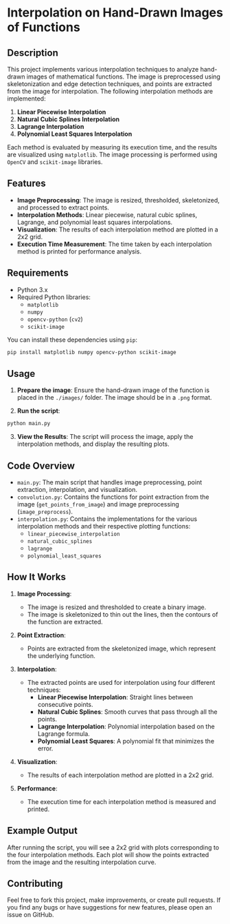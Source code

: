 # Interpolation on Hand-Drawn Images of Functions

## Description

This project implements various interpolation techniques to analyze hand-drawn images of mathematical functions. The image is preprocessed using skeletonization and edge detection techniques, and points are extracted from the image for interpolation. The following interpolation methods are implemented:

1. **Linear Piecewise Interpolation**
2. **Natural Cubic Splines Interpolation**
3. **Lagrange Interpolation**
4. **Polynomial Least Squares Interpolation**

Each method is evaluated by measuring its execution time, and the results are visualized using `matplotlib`. The image processing is performed using `OpenCV` and `scikit-image` libraries.

## Features

- **Image Preprocessing**: The image is resized, thresholded, skeletonized, and processed to extract points.
- **Interpolation Methods**: Linear piecewise, natural cubic splines, Lagrange, and polynomial least squares interpolations.
- **Visualization**: The results of each interpolation method are plotted in a 2x2 grid.
- **Execution Time Measurement**: The time taken by each interpolation method is printed for performance analysis.

## Requirements

- Python 3.x
- Required Python libraries:
  - `matplotlib`
  - `numpy`
  - `opencv-python` (`cv2`)
  - `scikit-image`

You can install these dependencies using `pip`:

```bash
pip install matplotlib numpy opencv-python scikit-image
```

## Usage

1. **Prepare the image**: Ensure the hand-drawn image of the function is placed in the `./images/` folder. The image should be in a `.png` format.

2. **Run the script**:

```bash
python main.py
```

3. **View the Results**: The script will process the image, apply the interpolation methods, and display the resulting plots.

## Code Overview

- `main.py`: The main script that handles image preprocessing, point extraction, interpolation, and visualization.
- `convolution.py`: Contains the functions for point extraction from the image (`get_points_from_image`) and image preprocessing (`image_preprocess`).
- `interpolation.py`: Contains the implementations for the various interpolation methods and their respective plotting functions:
  - `linear_piecewise_interpolation`
  - `natural_cubic_splines`
  - `lagrange`
  - `polynomial_least_squares`

## How It Works

1. **Image Processing**:
   - The image is resized and thresholded to create a binary image.
   - The image is skeletonized to thin out the lines, then the contours of the function are extracted.
   
2. **Point Extraction**:
   - Points are extracted from the skeletonized image, which represent the underlying function.

3. **Interpolation**:
   - The extracted points are used for interpolation using four different techniques:
     - **Linear Piecewise Interpolation**: Straight lines between consecutive points.
     - **Natural Cubic Splines**: Smooth curves that pass through all the points.
     - **Lagrange Interpolation**: Polynomial interpolation based on the Lagrange formula.
     - **Polynomial Least Squares**: A polynomial fit that minimizes the error.

4. **Visualization**:
   - The results of each interpolation method are plotted in a 2x2 grid.

5. **Performance**:
   - The execution time for each interpolation method is measured and printed.

## Example Output

After running the script, you will see a 2x2 grid with plots corresponding to the four interpolation methods. Each plot will show the points extracted from the image and the resulting interpolation curve.

## Contributing

Feel free to fork this project, make improvements, or create pull requests. If you find any bugs or have suggestions for new features, please open an issue on GitHub.

